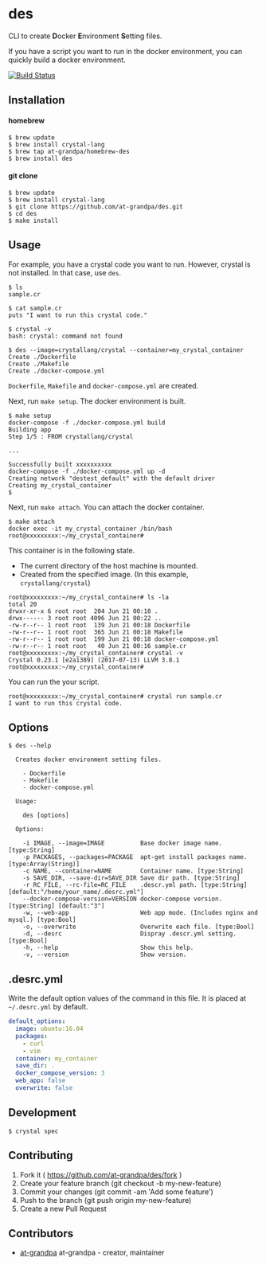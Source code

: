 # des

CLI to create **D**ocker **E**nvironment **S**etting files.

If you have a script you want to run in the docker environment, you can quickly build a docker environment.

[![Build Status](https://travis-ci.org/at-grandpa/des.svg?branch=master)](https://travis-ci.org/at-grandpa/des)

## Installation

#### homebrew
```
$ brew update
$ brew install crystal-lang
$ brew tap at-grandpa/homebrew-des
$ brew install des
```

#### git clone
```
$ brew update
$ brew install crystal-lang
$ git clone https://github.com/at-grandpa/des.git
$ cd des
$ make install
```

## Usage

For example, you have a crystal code you want to run. However, crystal is not installed. In that case, use `des`.

```
$ ls
sample.cr

$ cat sample.cr
puts "I want to run this crystal code."

$ crystal -v
bash: crystal: command not found

$ des --image=crystallang/crystal --container=my_crystal_container
Create ./Dockerfile
Create ./Makefile
Create ./docker-compose.yml
```

`Dockerfile`, `Makefile` and `docker-compose.yml` are created.

Next, run `make setup`. The docker environment is built.

```
$ make setup
docker-compose -f ./docker-compose.yml build
Building app
Step 1/5 : FROM crystallang/crystal

...

Successfully built xxxxxxxxxx
docker-compose -f ./docker-compose.yml up -d
Creating network "destest_default" with the default driver
Creating my_crystal_container
$
```

Next, run `make attach`. You can attach the docker container.

```
$ make attach
docker exec -it my_crystal_container /bin/bash
root@xxxxxxxxx:~/my_crystal_container#
```

This container is in the following state.

* The current directory of the host machine is mounted.
* Created from the specified image. (In this example, `crystallang/crystal`)

```
root@xxxxxxxxx:~/my_crystal_container# ls -la
total 20
drwxr-xr-x 6 root root  204 Jun 21 00:18 .
drwx------ 3 root root 4096 Jun 21 00:22 ..
-rw-r--r-- 1 root root  139 Jun 21 00:18 Dockerfile
-rw-r--r-- 1 root root  365 Jun 21 00:18 Makefile
-rw-r--r-- 1 root root  199 Jun 21 00:18 docker-compose.yml
-rw-r--r-- 1 root root   40 Jun 21 00:16 sample.cr
root@xxxxxxxxx:~/my_crystal_container# crystal -v
Crystal 0.23.1 [e2a1389] (2017-07-13) LLVM 3.8.1
root@xxxxxxxxx:~/my_crystal_container#
```

You can run the your script.

```
root@xxxxxxxxx:~/my_crystal_container# crystal run sample.cr
I want to run this crystal code.
```

## Options

```
$ des --help

  Creates docker environment setting files.

    - Dockerfile
    - Makefile
    - docker-compose.yml

  Usage:

    des [options]

  Options:

    -i IMAGE, --image=IMAGE          Base docker image name. [type:String]
    -p PACKAGES, --packages=PACKAGE  apt-get install packages name. [type:Array(String)]
    -c NAME, --container=NAME        Container name. [type:String]
    -s SAVE_DIR, --save-dir=SAVE_DIR Save dir path. [type:String]
    -r RC_FILE, --rc-file=RC_FILE    .descr.yml path. [type:String] [default:"/home/your_name/.desrc.yml"]
    --docker-compose-version=VERSION docker-compose version. [type:String] [default:"3"]
    -w, --web-app                    Web app mode. (Includes nginx and mysql.) [type:Bool]
    -o, --overwrite                  Overwrite each file. [type:Bool]
    -d, --desrc                      Dispray .descr.yml setting. [type:Bool]
    -h, --help                       Show this help.
    -v, --version                    Show version.

```

## .desrc.yml

Write the default option values of the command in this file. It is placed at `~/.desrc.yml` by default.

```yaml
default_options:
  image: ubuntu:16.04
  packages:
    - curl
    - vim
  container: my_container
  save_dir: .
  docker_compose_version: 3
  web_app: false
  overwrite: false
```

## Development

```
$ crystal spec
```

## Contributing

1. Fork it ( https://github.com/at-grandpa/des/fork )
2. Create your feature branch (git checkout -b my-new-feature)
3. Commit your changes (git commit -am 'Add some feature')
4. Push to the branch (git push origin my-new-feature)
5. Create a new Pull Request

## Contributors

- [at-grandpa](https://github.com/at-grandpa) at-grandpa - creator, maintainer
